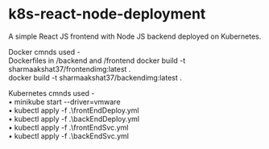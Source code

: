 # k8s-react-node-deployment
A simple React JS frontend with Node JS backend deployed on Kubernetes.


Docker cmnds used - <br/>
Dockerfiles in /backend and /frontend
docker build -t sharmaakshat37/frontendimg:latest . <br/>
docker build -t sharmaakshat37/backendimg:latest . <br/>

Kubernetes cmnds used -
<br/>
• minikube start --driver=vmware <br/>
• kubectl apply -f .\frontEndDeploy.yml <br/>
• kubectl apply -f .\backEndDeploy.yml <br/>
• kubectl apply -f .\frontEndSvc.yml <br/>
• kubectl apply -f .\backEndSvc.yml <br/>
